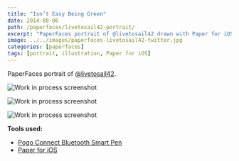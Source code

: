 ```yaml
---
title: "Isn’t Easy Being Green"
date: 2014-08-06
path: /paperfaces/livetosail42-portrait/
excerpt: "PaperFaces portrait of @livetosail42 drawn with Paper for iOS on an iPad."
image: ../../images/paperfaces-livetosail42-twitter.jpg
categories: [paperfaces]
tags: [portrait, illustration, Paper for iOS]
---
```


PaperFaces portrait of [@livetosail42](https://twitter.com/livetosail42).

![Work in process screenshot](../../images/paperfaces-livetosail42-process-1-lg.jpg)

![Work in process screenshot](../../images/paperfaces-livetosail42-process-2-lg.jpg)

![Work in process screenshot](../../images/paperfaces-livetosail42-process-3-lg.jpg)

**Tools used:**

- [Pogo Connect Bluetooth Smart Pen](https://www.amazon.com/gp/product/B009K448L4/ref=as_li_ss_tl?ie=UTF8&camp=1789&creative=390957&creativeASIN=B009K448L4&linkCode=as2&tag=mademist-20)
- [Paper for iOS](https://paper.bywetransfer.com/)
